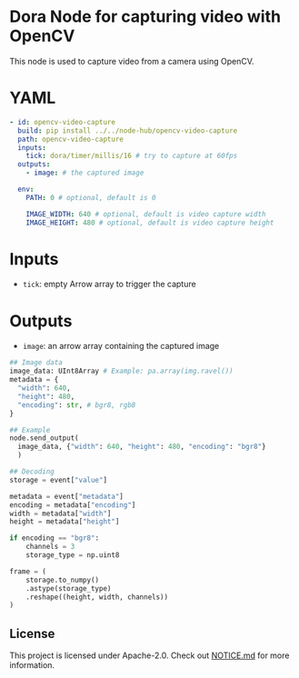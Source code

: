 # Dora Node for capturing video with OpenCV

This node is used to capture video from a camera using OpenCV.

# YAML

```yaml
- id: opencv-video-capture
  build: pip install ../../node-hub/opencv-video-capture
  path: opencv-video-capture
  inputs:
    tick: dora/timer/millis/16 # try to capture at 60fps
  outputs:
    - image: # the captured image

  env:
    PATH: 0 # optional, default is 0

    IMAGE_WIDTH: 640 # optional, default is video capture width
    IMAGE_HEIGHT: 480 # optional, default is video capture height
```

# Inputs

- `tick`: empty Arrow array to trigger the capture

# Outputs

- `image`: an arrow array containing the captured image

```Python
## Image data
image_data: UInt8Array # Example: pa.array(img.ravel())
metadata = {
  "width": 640,
  "height": 480,
  "encoding": str, # bgr8, rgb8
}

## Example
node.send_output(
  image_data, {"width": 640, "height": 480, "encoding": "bgr8"}
  )

## Decoding
storage = event["value"]

metadata = event["metadata"]
encoding = metadata["encoding"]
width = metadata["width"]
height = metadata["height"]

if encoding == "bgr8":
    channels = 3
    storage_type = np.uint8

frame = (
    storage.to_numpy()
    .astype(storage_type)
    .reshape((height, width, channels))
)
```

## License

This project is licensed under Apache-2.0. Check out [NOTICE.md](../../NOTICE.md) for more information.
